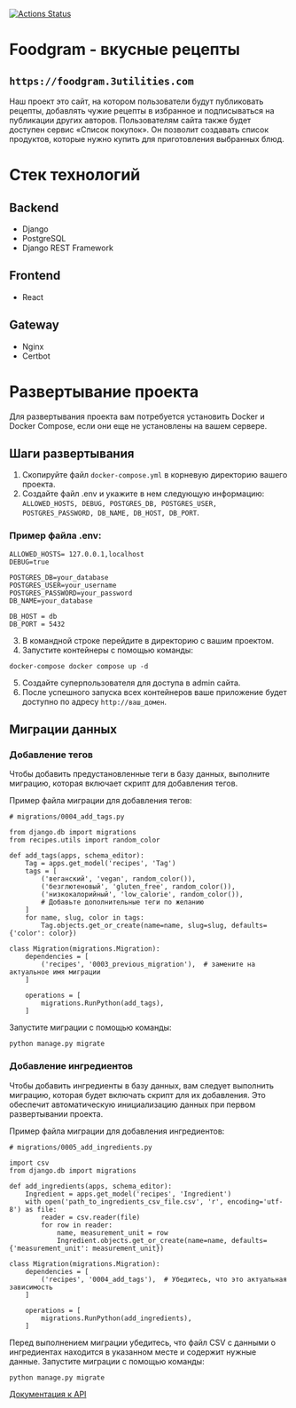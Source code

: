 [![Actions Status](https://github.com/DartEmpire74/foodgram-project-react/workflows/main.yml/badge.svg)](https://github.com/DartEmpire74/foodgram-project-react/actions)

# Foodgram - вкусные рецепты 
## `https://foodgram.3utilities.com`
Наш проект это сайт, на котором пользователи будут публиковать рецепты, 
добавлять чужие рецепты в избранное и подписываться на публикации других авторов. 
Пользователям сайта также будет доступен сервис «Список покупок». 
Он позволит создавать список продуктов, которые нужно купить для приготовления выбранных блюд.

# Стек технологий 
## Backend
- Django
- PostgreSQL
- Django REST Framework

## Frontend
- React

## Gateway
- Nginx
- Certbot

# Развертывание проекта

Для развертывания проекта вам потребуется установить Docker и Docker Compose, 
если они еще не установлены на вашем сервере.

## Шаги развертывания
1. Скопируйте файл `docker-compose.yml` в корневую директорию вашего проекта.
2. Создайте файл .env и укажите в нем следующую информацию: 
`ALLOWED_HOSTS, DEBUG, POSTGRES_DB, POSTGRES_USER, POSTGRES_PASSWORD, DB_NAME, DB_HOST, DB_PORT`.

### Пример файла .env: 
```
ALLOWED_HOSTS= 127.0.0.1,localhost
DEBUG=true

POSTGRES_DB=your_database
POSTGRES_USER=your_username
POSTGRES_PASSWORD=your_password
DB_NAME=your_database

DB_HOST = db
DB_PORT = 5432
```

3. В командной строке перейдите в директорию с вашим проектом.
4. Запустите контейнеры с помощью команды:
```
docker-compose docker compose up -d
```
5. Создайте суперпользователя для доступа в admin сайта.
6. После успешного запуска всех контейнеров ваше приложение будет доступно по адресу 
`http://ваш_домен`.

## Миграции данных

### Добавление тегов
Чтобы добавить предустановленные теги в базу данных, выполните миграцию, 
которая включает скрипт для добавления тегов.

Пример файла миграции для добавления тегов:
```
# migrations/0004_add_tags.py

from django.db import migrations
from recipes.utils import random_color

def add_tags(apps, schema_editor):
    Tag = apps.get_model('recipes', 'Tag')
    tags = [
        ('веганский', 'vegan', random_color()),
        ('безглютеновый', 'gluten_free', random_color()),
        ('низкокалорийный', 'low_calorie', random_color()),
        # Добавьте дополнительные теги по желанию
    ]
    for name, slug, color in tags:
        Tag.objects.get_or_create(name=name, slug=slug, defaults={'color': color})

class Migration(migrations.Migration):
    dependencies = [
        ('recipes', '0003_previous_migration'),  # замените на актуальное имя миграции
    ]

    operations = [
        migrations.RunPython(add_tags),
    ]
```
Запустите миграции с помощью команды:
```
python manage.py migrate
```

### Добавление ингредиентов
Чтобы добавить ингредиенты в базу данных, вам следует выполнить миграцию, которая будет включать скрипт 
для их добавления. Это обеспечит автоматическую инициализацию данных при первом развертывании проекта.

Пример файла миграции для добавления ингредиентов:
```
# migrations/0005_add_ingredients.py

import csv
from django.db import migrations

def add_ingredients(apps, schema_editor):
    Ingredient = apps.get_model('recipes', 'Ingredient')
    with open('path_to_ingredients_csv_file.csv', 'r', encoding='utf-8') as file:
        reader = csv.reader(file)
        for row in reader:
            name, measurement_unit = row
            Ingredient.objects.get_or_create(name=name, defaults={'measurement_unit': measurement_unit})

class Migration(migrations.Migration):
    dependencies = [
        ('recipes', '0004_add_tags'),  # Убедитесь, что это актуальная зависимость
    ]

    operations = [
        migrations.RunPython(add_ingredients),
    ]
```

Перед выполнением миграции убедитесь, что файл CSV с данными о ингредиентах находится в указанном месте и 
содержит нужные данные.
Запустите миграции с помощью команды:
```
python manage.py migrate
```

[Документация к API](https://foodgram.3utilities.com/api/docs/)